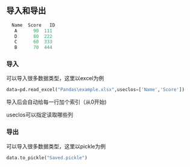 ## 导入和导出

```python
  Name  Score   ID
   A      90  111
   D      80  222
   C      60  333
   B      70  444
```



### 导入

可以导入很多数据类型，这里以excel为例

```python
data=pd.read_excel("Pandas\example.xlsx",useclos=['Name','Score'])
```

导入后会自动给每一行加个索引（从0开始)

useclos可以指定读取哪些列

### 导出

可以导入很多数据类型，这里以pickle为例

```python
data.to_pickle("Saved.pickle")
```

